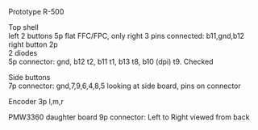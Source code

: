 Prototype R-500       

Top shell      
left 2 buttons 5p flat FFC/FPC, only right 3 pins connected: b11,gnd,b12     
right button 2p     
2 diodes      
5p connector: gnd, b12 t2, b11 t1, b13 t8, b10 (dpi) t9. Checked      

Side buttons      
7p connector: gnd,7,9,6,4,8,5   looking at side board, pins on connector      

Encoder
3p l,m,r

PMW3360 daughter board
9p connector:    Left to Right viewed from back
